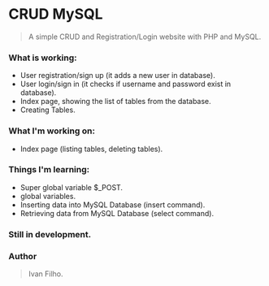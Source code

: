 # CRUD MySQL
> A simple CRUD and Registration/Login website with PHP and MySQL.

### What is working:
* User registration/sign up (it adds a new user in database).
* User login/sign in (it checks if username and password exist in database).
* Index page, showing the list of tables from the database.
* Creating Tables.

### What I'm working on:
* Index page (listing tables, deleting tables).

### Things I'm learning:
* Super global variable $_POST.
* global variables.
* Inserting data into MySQL Database (insert command).
* Retrieving data from MySQL Database (select command).

### Still in development.

### Author
> Ivan Filho.
